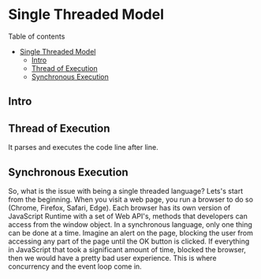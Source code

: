 # Single Threaded Model

Table of contents

- [Single Threaded Model](#single-threaded-model)
  - [Intro](#intro)
  - [Thread of Execution](#thread-of-execution)
  - [Synchronous Execution](#synchronous-execution)

## Intro

## Thread of Execution

It parses and executes the code line after line.

## Synchronous Execution

So, what is the issue with being a single threaded language? Lets's start from the beginning. When you visit a web page, you run a browser to do so (Chrome, Firefox, Safari, Edge). Each browser has its own version of JavaScript Runtime with a set of Web API's, methods that developers can access from the window object. In a synchronous language, only one thing can be done at a time. Imagine an alert on the page, blocking the user from accessing any part of the page until the OK button is clicked. If everything in JavaScript that took a significant amount of time, blocked the browser, then we would have a pretty bad user experience. This is where concurrency and the event loop come in.
